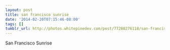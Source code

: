 ```yaml
---
layout: post
title: san francisco sunrise
date: '2014-02-20T07:15:46-08:00'
tags: []
tumblr_url: http://photos.whitepinedev.com/post/77280276118/san-francisco-sunrise
---
```

San Francisco Sunrise
